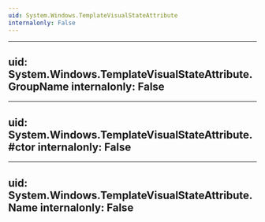 ```yaml
---
uid: System.Windows.TemplateVisualStateAttribute
internalonly: False
---
```


---
uid: System.Windows.TemplateVisualStateAttribute.GroupName
internalonly: False
---

---
uid: System.Windows.TemplateVisualStateAttribute.#ctor
internalonly: False
---

---
uid: System.Windows.TemplateVisualStateAttribute.Name
internalonly: False
---
